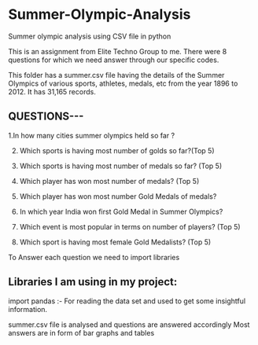 # Summer-Olympic-Analysis
Summer olympic analysis using CSV file in python


This is an assignment from Elite Techno Group to me.
There were 8 questions for which we need answer through our specific  codes.

This folder has a summer.csv file having the details of the Summer Olympics of various sports, athletes, medals, etc from the year 1896 to 2012. It has 31,165 records.

## QUESTIONS---

1.In how many cities summer olympics held so far ?

2. Which sports is having most number of golds so far?(Top 5)

3. Which sports is having most number of medals so far? (Top 5)

4. Which player has won most number of medals? (Top 5)

5. Which player has won most number Gold Medals of medals?

6. In which year India won first Gold Medal in Summer Olympics?

7. Which event is most popular in terms on number of players? (Top 5)

8. Which sport is having most female Gold Medalists? (Top 5)

To Answer each question we need to import  libraries

## Libraries I am using in my project:
import pandas :- For reading the data set and used to get some insightful information.

summer.csv file is analysed and questions are answered accordingly
Most answers are in form of bar graphs and tables
 
